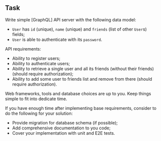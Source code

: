 
## Task

Write simple [GraphQL] API server with the following data model:
- `User` has `id` (unique), `name` (unique) and `friends` (list of other `User`s) fields;
- `User` is able to authenticate with its `password`.

API requirements:
- Ability to register users;
- Ability to authenticate users;
- Ability to retrieve a single user and all its friends (without their friends) (should require authorization);
- Ability to add some user to friends list and remove from there (should require authorization).

Web frameworks, tools and database choices are up to you. Keep things simple to fit into dedicate time.

If you have enough time after implementing base requirements, consider to do the following for your solution:
- Provide migration for database schema (if possible);
- Add comprehensive documentation to you code;
- Cover your implementation with unit and E2E tests.
